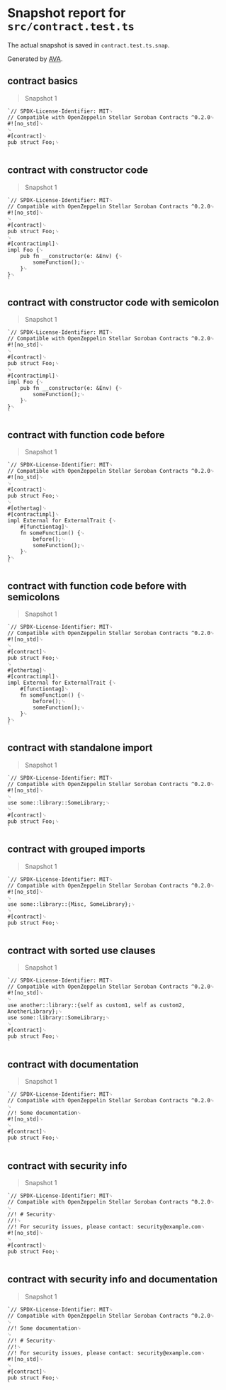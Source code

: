 # Snapshot report for `src/contract.test.ts`

The actual snapshot is saved in `contract.test.ts.snap`.

Generated by [AVA](https://avajs.dev).

## contract basics

> Snapshot 1

    `// SPDX-License-Identifier: MIT␊
    // Compatible with OpenZeppelin Stellar Soroban Contracts ^0.2.0␊
    #![no_std]␊
    ␊
    #[contract]␊
    pub struct Foo;␊
    `

## contract with constructor code

> Snapshot 1

    `// SPDX-License-Identifier: MIT␊
    // Compatible with OpenZeppelin Stellar Soroban Contracts ^0.2.0␊
    #![no_std]␊
    ␊
    #[contract]␊
    pub struct Foo;␊
    ␊
    #[contractimpl]␊
    impl Foo {␊
        pub fn __constructor(e: &Env) {␊
            someFunction();␊
        }␊
    }␊
    `

## contract with constructor code with semicolon

> Snapshot 1

    `// SPDX-License-Identifier: MIT␊
    // Compatible with OpenZeppelin Stellar Soroban Contracts ^0.2.0␊
    #![no_std]␊
    ␊
    #[contract]␊
    pub struct Foo;␊
    ␊
    #[contractimpl]␊
    impl Foo {␊
        pub fn __constructor(e: &Env) {␊
            someFunction();␊
        }␊
    }␊
    `

## contract with function code before

> Snapshot 1

    `// SPDX-License-Identifier: MIT␊
    // Compatible with OpenZeppelin Stellar Soroban Contracts ^0.2.0␊
    #![no_std]␊
    ␊
    #[contract]␊
    pub struct Foo;␊
    ␊
    #[othertag]␊
    #[contractimpl]␊
    impl External for ExternalTrait {␊
        #[functiontag]␊
        fn someFunction() {␊
            before();␊
            someFunction();␊
        }␊
    }␊
    `

## contract with function code before with semicolons

> Snapshot 1

    `// SPDX-License-Identifier: MIT␊
    // Compatible with OpenZeppelin Stellar Soroban Contracts ^0.2.0␊
    #![no_std]␊
    ␊
    #[contract]␊
    pub struct Foo;␊
    ␊
    #[othertag]␊
    #[contractimpl]␊
    impl External for ExternalTrait {␊
        #[functiontag]␊
        fn someFunction() {␊
            before();␊
            someFunction();␊
        }␊
    }␊
    `

## contract with standalone import

> Snapshot 1

    `// SPDX-License-Identifier: MIT␊
    // Compatible with OpenZeppelin Stellar Soroban Contracts ^0.2.0␊
    #![no_std]␊
    ␊
    use some::library::SomeLibrary;␊
    ␊
    #[contract]␊
    pub struct Foo;␊
    `

## contract with grouped imports

> Snapshot 1

    `// SPDX-License-Identifier: MIT␊
    // Compatible with OpenZeppelin Stellar Soroban Contracts ^0.2.0␊
    #![no_std]␊
    ␊
    use some::library::{Misc, SomeLibrary};␊
    ␊
    #[contract]␊
    pub struct Foo;␊
    `

## contract with sorted use clauses

> Snapshot 1

    `// SPDX-License-Identifier: MIT␊
    // Compatible with OpenZeppelin Stellar Soroban Contracts ^0.2.0␊
    #![no_std]␊
    ␊
    use another::library::{self as custom1, self as custom2, AnotherLibrary};␊
    use some::library::SomeLibrary;␊
    ␊
    #[contract]␊
    pub struct Foo;␊
    `

## contract with documentation

> Snapshot 1

    `// SPDX-License-Identifier: MIT␊
    // Compatible with OpenZeppelin Stellar Soroban Contracts ^0.2.0␊
    ␊
    //! Some documentation␊
    #![no_std]␊
    ␊
    #[contract]␊
    pub struct Foo;␊
    `

## contract with security info

> Snapshot 1

    `// SPDX-License-Identifier: MIT␊
    // Compatible with OpenZeppelin Stellar Soroban Contracts ^0.2.0␊
    ␊
    //! # Security␊
    //!␊
    //! For security issues, please contact: security@example.com␊
    #![no_std]␊
    ␊
    #[contract]␊
    pub struct Foo;␊
    `

## contract with security info and documentation

> Snapshot 1

    `// SPDX-License-Identifier: MIT␊
    // Compatible with OpenZeppelin Stellar Soroban Contracts ^0.2.0␊
    ␊
    //! Some documentation␊
    ␊
    //! # Security␊
    //!␊
    //! For security issues, please contact: security@example.com␊
    #![no_std]␊
    ␊
    #[contract]␊
    pub struct Foo;␊
    `
